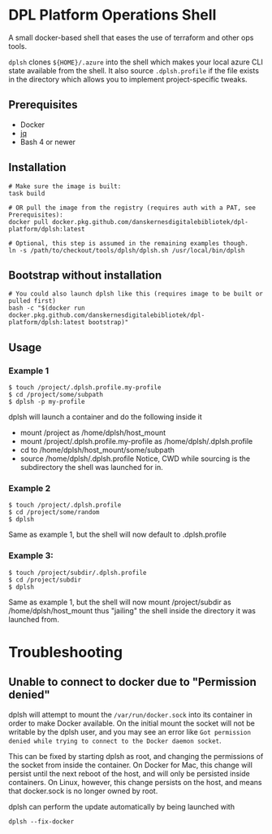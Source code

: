 # DPL Platform Operations Shell #

A small docker-based shell that eases the use of terraform and other ops tools.

`dplsh` clones `${HOME}/.azure` into the shell which makes your local azure CLI state available from the shell. It also source `.dplsh.profile` if the file exists in the directory which allows you to implement project-specific tweaks.

## Prerequisites
* Docker
* [jq](https://stedolan.github.io/jq/download/)
* Bash 4 or newer

## Installation
```shell
# Make sure the image is built:
task build

# OR pull the image from the registry (requires auth with a PAT, see Prerequisites):
docker pull docker.pkg.github.com/danskernesdigitalebibliotek/dpl-platform/dplsh:latest

# Optional, this step is assumed in the remaining examples though.
ln -s /path/to/checkout/tools/dplsh/dplsh.sh /usr/local/bin/dplsh
```

## Bootstrap without installation
```shell
# You could also launch dplsh like this (requires image to be built or pulled first)
bash -c "$(docker run docker.pkg.github.com/danskernesdigitalebibliotek/dpl-platform/dplsh:latest bootstrap)"
```

## Usage

### Example 1
```shell
$ touch /project/.dplsh.profile.my-profile
$ cd /project/some/subpath
$ dplsh -p my-profile
```
 dplsh will launch a container and do the following inside it
   * mount /project as /home/dplsh/host_mount
   * mount /project/.dplsh.profile.my-profile as  /home/dplsh/.dplsh.profile
   * cd to /home/dplsh/host_mount/some/subpath
   * source /home/dplsh/.dplsh.profile
Notice, CWD while sourcing is the subdirectory the shell was launched for in.

### Example 2
```shell
$ touch /project/.dplsh.profile
$ cd /project/some/random
$ dplsh
```
Same as example 1, but the shell will now default to .dplsh.profile

### Example 3:
```shell
$ touch /project/subdir/.dplsh.profile
$ cd /project/subdir
$ dplsh
```
Same as example 1, but the shell will now mount /project/subdir as /home/dplsh/host_mount thus "jailing" the shell inside the directory it was launched from.

# Troubleshooting

## Unable to connect to docker due to "Permission denied"

dplsh will attempt to mount the `/var/run/docker.sock` into its container in order to make Docker available. On the initial mount the socket will not be writable by the dplsh user, and you may see an error like `Got permission denied while trying to connect to the Docker daemon socket`.

This can be fixed by starting dplsh as root, and changing the permissions of the socket from inside the container. On Docker for Mac, this change will persist until the next reboot of the host, and will only be persisted inside containers.
On Linux, however, this change persists on the host, and means that docker.sock is no longer owned by root.

dplsh can perform the update automatically by being launched with
```shell
dplsh --fix-docker
````
